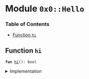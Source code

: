 
<a name="0x0_Hello"></a>

# Module `0x0::Hello`

### Table of Contents

-  [Function `hi`](#0x0_Hello_hi)



<a name="0x0_Hello_hi"></a>

## Function `hi`



<pre><code><b>fun</b> <a href="#0x0_Hello_hi">hi</a>(): bool
</code></pre>



<details>
<summary>Implementation</summary>


<pre><code><b>fun</b> <a href="#0x0_Hello_hi">hi</a>(): bool {
  <b>return</b> <b>true</b>
}
</code></pre>



</details>
